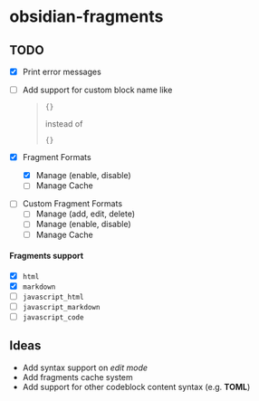# obsidian-fragments

## TODO

- [x] Print error messages
- [ ] Add support for custom block name like

  > ```book
  > {}
  > ```
  >
  > instead of
  >
  > ```use book
  > {}
  > ```

- [x] Fragment Formats
  - [x] Manage (enable, disable)
  - [ ] Manage Cache

<!--  -->

- [ ] Custom Fragment Formats
  - [ ] Manage (add, edit, delete)
  - [ ] Manage (enable, disable)
  - [ ] Manage Cache

#### Fragments support

- [x] `html`
- [x] `markdown`
- [ ] `javascript_html`
- [ ] `javascript_markdown`
- [ ] `javascript_code`

## Ideas

- Add syntax support on _edit mode_
- Add fragments cache system
- Add support for other codeblock content syntax (e.g. **TOML**)
